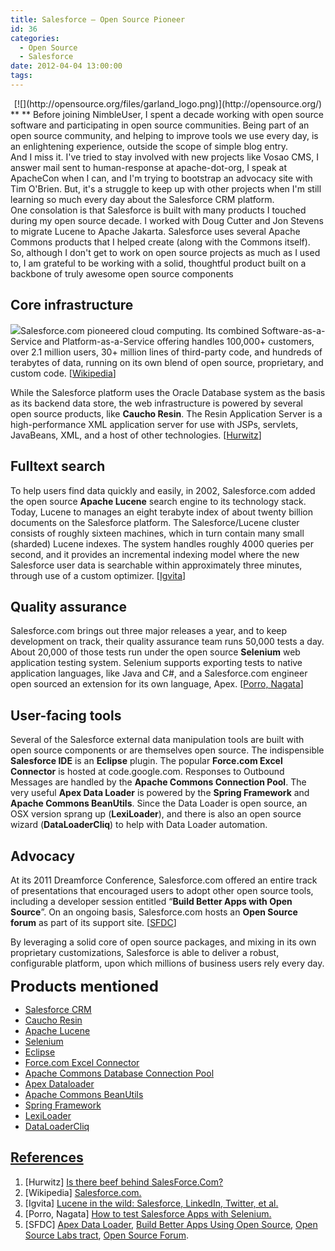 ```yaml
---
title: Salesforce – Open Source Pioneer
id: 36
categories:
  - Open Source
  - Salesforce
date: 2012-04-04 13:00:00
tags:
---
```


<div class="separator" style="clear:both;text-align:center;">[![](http://opensource.org/files/garland_logo.png)](http://opensource.org/)</div>
**<span class="Apple-style-span" style="font-family:inherit;">
</span>**
<div style="display:inline !important;"><span class="Apple-style-span" style="font-family:inherit;">Before joining NimbleUser, I spent a decade working with open source software and participating in open source communities. Being part of an open source community, and helping to improve tools we use every day, is an enlightening experience, outside the scope of simple blog entry.
</span></div>
<div style="display:inline !important;"></div>
<div><span class="Apple-style-span" style="font-family:inherit;">And I miss it. I've tried to stay involved with new projects like Vosao CMS, I answer mail sent to human-response at apache-dot-org, I speak at ApacheCon when I can, and I'm trying to bootstrap an advocacy site with Tim O'Brien. But, it's a struggle to keep up with other projects when I'm still learning so much every day about the Salesforce CRM platform. </span></div>
<span class="Apple-style-span" style="font-family:inherit;">One consolation is that Salesforce is built with many products I touched during my open source decade. I worked with Doug Cutter and Jon Stevens to migrate Lucene to Apache Jakarta. Salesforce uses several Apache Commons products that I helped create (along with the Commons itself). So, although I don't get to work on open source projects as much as I used to, I am grateful to be working with a solid, thoughtful product built on a backbone of truly awesome open source components</span>

## Core infrastructure

[![](http://www2.sfdcstatic.com/common/assets/img/logo-new.png)](http://www.salesforce.com/customer-resources/learning-center/)Salesforce.com pioneered cloud computing. Its combined Software-as-a-Service and Platform-as-a-Service offering handles 100,000+ customers, over 2.1 million users, 30+ million lines of third-party code, and hundreds of terabytes of data, running on its own blend of open source, proprietary, and custom code. [[Wikipedia](http://www.blogger.com/blogger.g?blogID=5208774#Resources)]

While the Salesforce platform uses the Oracle Database system as the basis as its backend data store, the web infrastructure is powered by several open source products, like **Caucho Resin**. The Resin Application Server is a high-performance XML application server for use with JSPs, servlets, JavaBeans, XML, and a host of other technologies. [[Hurwitz](http://www.blogger.com/blogger.g?blogID=5208774#Resources)]

## Fulltext search

To help users find data quickly and easily, in 2002, Salesforce.com added the open source **Apache Lucene** search engine to its technology stack. Today, Lucene to manages an eight terabyte index of about twenty billion documents on the Salesforce platform. The Salesforce/Lucene cluster consists of roughly sixteen machines, which in turn contain many small (sharded) Lucene indexes. The system handles roughly 4000 queries per second, and it provides an incremental indexing model where the new Salesforce user data is searchable within approximately three minutes, through use of a custom optimizer. [[Igvita](http://www.blogger.com/blogger.g?blogID=5208774#Resources)]

## Quality assurance

Salesforce.com brings out three major releases a year, and to keep development on track, their quality assurance team runs 50,000 tests a day. About 20,000 of those tests run under the open source **Selenium** web application testing system. Selenium supports exporting tests to native application languages, like Java and C#, and a Salesforce.com engineer open sourced an extension for its own language, Apex. [[Porro, Nagata](http://www.blogger.com/blogger.g?blogID=5208774#Resources)]

## User-facing tools

Several of the Salesforce external data manipulation tools are built with open source components or are themselves open source. The indispensible **Salesforce IDE** is an **Eclipse** plugin. The popular **Force.com Excel Connector** is hosted at code.google.com. Responses to Outbound Messages are handled by the **Apache Commons Connection Pool**. The very useful **Apex Data Loader** is powered by the **Spring Framework** and **Apache Commons BeanUtils**. Since the Data Loader is open source, an OSX version sprang up (**LexiLoader**), and there is also an open source wizard (**DataLoaderCliq**) to help with Data Loader automation.

## Advocacy

At its 2011 Dreamforce Conference, Salesforce.com offered an entire track of presentations that encouraged users to adopt other open source tools, including a developer session entitled “**Build Better Apps with Open Source**”. On an ongoing basis, Salesforce.com hosts an **Open Source forum** as part of its support site. [[SFDC](http://www.blogger.com/blogger.g?blogID=5208774#Resources)]

By leveraging a solid core of open source packages, and mixing in its own proprietary customizations, Salesforce is able to deliver a robust, configurable platform, upon which millions of business users rely every day.

<span class="Apple-style-span" style="font-size:24px;font-weight:bold;">Products mentioned</span>

*   [Salesforce CRM](http://www.salesforce.com/)
*   [Caucho Resin](http://www.caucho.com/resin/)
*   [Apache Lucene](http://lucene.apache.org/java/docs/index.html)
*   [Selenium](http://seleniumhq.org/)
*   [Eclipse](http://eclipse.org/)
*   [Force.com Excel Connector](http://wiki.developerforce.com/page/Apex_Data_Loader)
*   [Apache Commons Database Connection Pool](http://commons.apache.org/dbcp/)
*   [Apex Dataloader](http://wiki.developerforce.com/page/Apex_Data_Loader)
*   [Apache Commons BeanUtils](http://commons.apache.org/beanutils/)
*   [Spring Framework](http://www.springsource.org/)
*   [LexiLoader](http://www.pocketsoap.com/osx/lexiloader/)
*   [DataLoaderCliq](http://code.google.com/p/dataloadercliq/)

## [References](http://www.blogger.com/blogger.g?blogID=5208774)

1.  [Hurwitz] [Is there beef behind SalesForce.Com?](http://judithbalancingact.com/2008/05/29/is-there-beef-behind-salesforcecom/)
2.  [Wikipedia] [Salesforce.com.](http://en.wikipedia.org/wiki/Salesforce.com)
3.  [Igvita] [Lucene in the wild: Salesforce, LinkedIn, Twitter, et al.](http://www.igvita.com/2010/10/22/open-source-search-with-lucene-solr/)
4.  [Porro, Nagata] [How to test Salesforce Apps with Selenium.](http://www.youtube.com/watch?v=TXNI9SRW1sY)
5.  [SFDC] [Apex Data Loader](http://wiki.developerforce.com/page/Apex_Data_Loader), [Build Better Apps Using Open Source](http://developer.force.com/dreamforce/11/session/Build-Better-Apps-Using-Open-Source-Code), [Open Source Labs tract](http://blogs.developerforce.com/reid-carlberg/2011/08/dreamforce-open-source-lab-sponsored-by-github-schedule.html), [Open Source Forum](http://boards.developerforce.com/t5/Open-Source/bd-p/sforceExplorer).